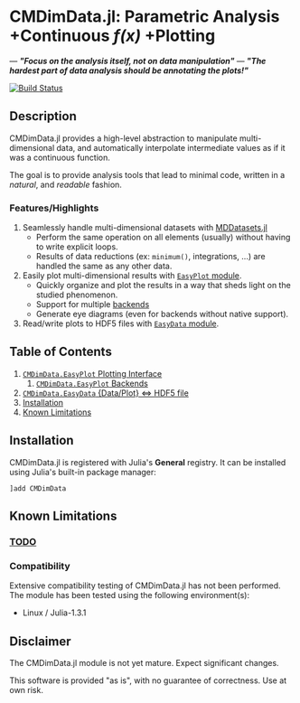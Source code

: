 # CMDimData.jl: Parametric Analysis +Continuous <i>f(x)</i> +Plotting

&mdash; ***"Focus on the analysis itself, not on data manipulation"***
&mdash; ***"The hardest part of data analysis should be annotating the plots!"***

[![Build Status](https://travis-ci.org/ma-laforge/CMDimData.jl.svg?branch=master)](https://travis-ci.org/ma-laforge/CMDimData.jl)

## Description

CMDimData.jl provides a high-level abstraction to manipulate multi-dimensional data, and automatically interpolate intermediate values as if it was a continuous function.

The goal is to provide analysis tools that lead to minimal code, written in a *natural*, and *readable* fashion.

### Features/Highlights

 1. Seamlessly handle multi-dimensional datasets with [MDDatasets.jl](https://github.com/ma-laforge/MDDatasets.jl)
    - Perform the same operation on all elements (usually) without having to write explicit loops.
    - Results of data reductions (ex: `minimum()`, integrations, ...) are handled the same as any other data.
 1. Easily plot multi-dimensional results with [`EasyPlot` module](doc/EasyPlot.md).
    - Quickly organize and plot the results in a way that sheds light on the studied phenomenon.
    - Support for multiple [backends](doc/EasyPlot_backends.md)
    - Generate eye diagrams (even for backends without native support).
 1. Read/write plots to HDF5 files with [`EasyData` module](doc/EasyData.md).

## Table of Contents

 1. [`CMDimData.EasyPlot` Plotting Interface](doc/EasyPlot.md)
    1. [`CMDimData.EasyPlot` Backends](doc/EasyPlot_backends.md)
 1. [`CMDimData.EasyData` {Data/Plot} &hArr; HDF5 file](doc/EasyData.md)
 1. [Installation](#Installation)
 1. [Known Limitations](#KnownLimitations)

<a name="Installation"></a>
## Installation

CMDimData.jl is registered with Julia's **General** registry. It can be installed using Julia's built-in package manager:
```
]add CMDimData
```

<a name="KnownLimitations"></a>
## Known Limitations

### [TODO](TODO.md)

### Compatibility

Extensive compatibility testing of CMDimData.jl has not been performed.  The module has been tested using the following environment(s):

 - Linux / Julia-1.3.1

## Disclaimer

The CMDimData.jl module is not yet mature.  Expect significant changes.

This software is provided "as is", with no guarantee of correctness.  Use at own risk.
